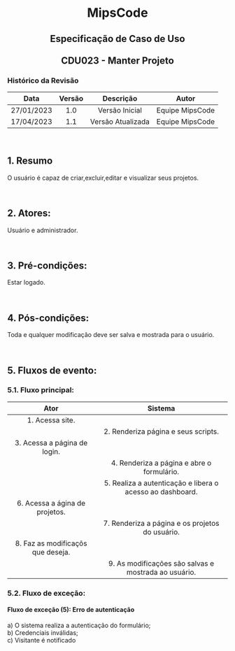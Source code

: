 # <p align="center"> MipsCode </p>


## <p align="center"> Especificação de Caso de Uso <br><br> CDU023 - Manter Projeto </p> 

### Histórico da Revisão 

| Data | Versão | Descrição | Autor |
| :-----: | :-----: | :-----: | :-----: |
| 27/01/2023 | 1.0 | Versão Inicial | Equipe MipsCode |
| 17/04/2023 | 1.1 | Versão Atualizada | Equipe MipsCode |

<br>

## 1. Resumo
O usuário é capaz de criar,excluir,editar e visualizar seus projetos.

<br>

## 2. Atores: 
Usuário e administrador.

<br>

## 3. Pré-condições:
Estar logado.

<br>

## 4. Pós-condições: 
Toda e qualquer modificação deve ser salva e mostrada para o usuário.

<br>

## 5. Fluxos de evento:
### 5.1. Fluxo principal:

| Ator | Sistema |
| :-----------------: | :-----------------: | 
| 1. Acessa site. | |  
|  | 2. Renderiza página e seus scripts. |
| 3. Acessa a página de login. | | 
| | 4. Renderiza a página e abre o formulário. | 
| | 5. Realiza a autenticação e libera o acesso ao dashboard. |
| 6. Acessa a ágina de projetos. |  |
|  | 7. Renderiza a página e os projetos do usuário. |
| 8. Faz as modificaçõs que deseja. | |
| | 9. As modificações são salvas e mostrada ao usuário. |

### 5.2. Fluxo de exceção:
#### Fluxo de exceção (5): Erro de autenticação
a) O sistema realiza a autenticação do formulário; <br>
b) Credenciais inválidas;  <br>
c) Visitante é notificado
